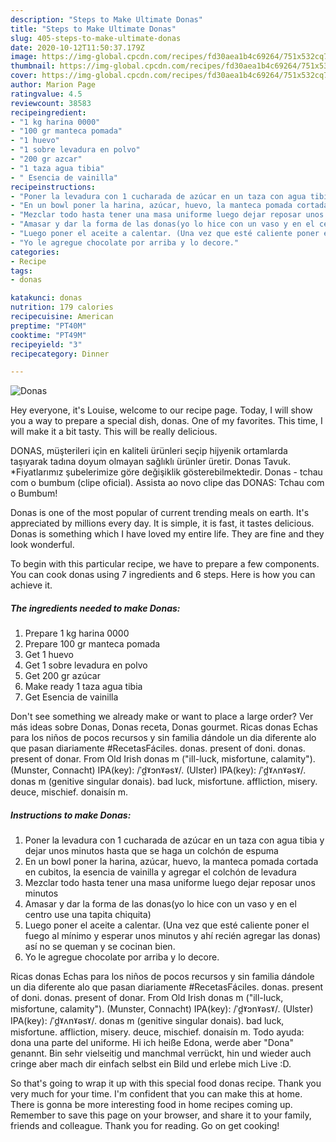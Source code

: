 ```yaml
---
description: "Steps to Make Ultimate Donas"
title: "Steps to Make Ultimate Donas"
slug: 405-steps-to-make-ultimate-donas
date: 2020-10-12T11:50:37.179Z
image: https://img-global.cpcdn.com/recipes/fd30aea1b4c69264/751x532cq70/donas-foto-principal.jpg
thumbnail: https://img-global.cpcdn.com/recipes/fd30aea1b4c69264/751x532cq70/donas-foto-principal.jpg
cover: https://img-global.cpcdn.com/recipes/fd30aea1b4c69264/751x532cq70/donas-foto-principal.jpg
author: Marion Page
ratingvalue: 4.5
reviewcount: 38583
recipeingredient:
- "1 kg harina 0000"
- "100 gr manteca pomada"
- "1 huevo"
- "1 sobre levadura en polvo"
- "200 gr azcar"
- "1 taza agua tibia"
- " Esencia de vainilla"
recipeinstructions:
- "Poner la levadura con 1 cucharada de azúcar en un taza con agua tibia y dejar unos minutos hasta que se haga un colchón de espuma"
- "En un bowl poner la harina, azúcar, huevo, la manteca pomada cortada en cubitos, la esencia de vainilla y agregar el colchón de levadura"
- "Mezclar todo hasta tener una masa uniforme luego dejar reposar unos minutos"
- "Amasar y dar la forma de las donas(yo lo hice con un vaso y en el centro use una tapita chiquita)"
- "Luego poner el aceite a calentar. (Una vez que esté caliente poner el fuego al mínimo y esperar unos minutos y ahí recién agregar las donas) así no se queman y se cocinan bien."
- "Yo le agregue chocolate por arriba y lo decore."
categories:
- Recipe
tags:
- donas

katakunci: donas 
nutrition: 179 calories
recipecuisine: American
preptime: "PT40M"
cooktime: "PT49M"
recipeyield: "3"
recipecategory: Dinner

---
```



![Donas](https://img-global.cpcdn.com/recipes/fd30aea1b4c69264/751x532cq70/donas-foto-principal.jpg)

Hey everyone, it's Louise, welcome to our recipe page. Today, I will show you a way to prepare a special dish, donas. One of my favorites. This time, I will make it a bit tasty. This will be really delicious.

DONAS, müşterileri için en kaliteli ürünleri seçip hijyenik ortamlarda taşıyarak tadına doyum olmayan sağlıklı ürünler üretir. Donas Tavuk. *Fiyatlarımız şubelerimize göre değişiklik gösterebilmektedir. Donas - tchau com o bumbum (clipe oficial). Assista ao novo clipe das DONAS: Tchau com o Bumbum!

Donas is one of the most popular of current trending meals on earth. It's appreciated by millions every day. It is simple, it is fast, it tastes delicious. Donas is something which I have loved my entire life. They are fine and they look wonderful.


To begin with this particular recipe, we have to prepare a few components. You can cook donas using 7 ingredients and 6 steps. Here is how you can achieve it.

<!--inarticleads1-->

##### The ingredients needed to make Donas:

1. Prepare 1 kg harina 0000
1. Prepare 100 gr manteca pomada
1. Get 1 huevo
1. Get 1 sobre levadura en polvo
1. Get 200 gr azúcar
1. Make ready 1 taza agua tibia
1. Get  Esencia de vainilla


Don&#39;t see something we already make or want to place a large order? Ver más ideas sobre Donas, Donas receta, Donas gourmet. Ricas donas Echas para los niños de pocos recursos y sin familia dándole un dia diferente alo que pasan diariamente #RecetasFáciles. donas. present of doni. donas. present of donar. From Old Irish donas m (&#34;ill-luck, misfortune, calamity&#34;). (Munster, Connacht) IPA(key): /ˈd̪ˠɔnˠəsˠ/. (Ulster) IPA(key): /ˈd̪ˠʌnˠəsˠ/. donas m (genitive singular donais). bad luck, misfortune. affliction, misery. deuce, mischief. donaisín m. 

<!--inarticleads2-->

##### Instructions to make Donas:

1. Poner la levadura con 1 cucharada de azúcar en un taza con agua tibia y dejar unos minutos hasta que se haga un colchón de espuma
1. En un bowl poner la harina, azúcar, huevo, la manteca pomada cortada en cubitos, la esencia de vainilla y agregar el colchón de levadura
1. Mezclar todo hasta tener una masa uniforme luego dejar reposar unos minutos
1. Amasar y dar la forma de las donas(yo lo hice con un vaso y en el centro use una tapita chiquita)
1. Luego poner el aceite a calentar. (Una vez que esté caliente poner el fuego al mínimo y esperar unos minutos y ahí recién agregar las donas) así no se queman y se cocinan bien.
1. Yo le agregue chocolate por arriba y lo decore.


Ricas donas Echas para los niños de pocos recursos y sin familia dándole un dia diferente alo que pasan diariamente #RecetasFáciles. donas. present of doni. donas. present of donar. From Old Irish donas m (&#34;ill-luck, misfortune, calamity&#34;). (Munster, Connacht) IPA(key): /ˈd̪ˠɔnˠəsˠ/. (Ulster) IPA(key): /ˈd̪ˠʌnˠəsˠ/. donas m (genitive singular donais). bad luck, misfortune. affliction, misery. deuce, mischief. donaisín m. Todo ayuda: dona una parte del uniforme. Hi ich heiße Edona, werde aber &#34;Dona&#34; genannt. Bin sehr vielseitig und manchmal verrückt, hin und wieder auch cringe aber mach dir einfach selbst ein Bild und erlebe mich Live :D. 

So that's going to wrap it up with this special food donas recipe. Thank you very much for your time. I'm confident that you can make this at home. There is gonna be more interesting food in home recipes coming up. Remember to save this page on your browser, and share it to your family, friends and colleague. Thank you for reading. Go on get cooking!
